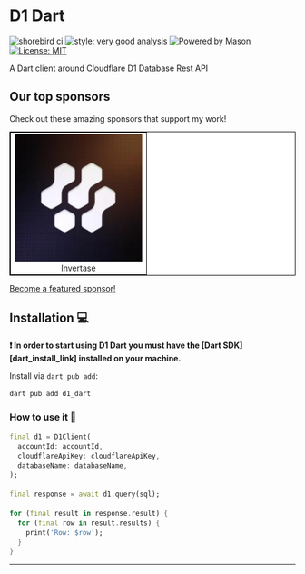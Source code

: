 # D1 Dart

[![shorebird ci](https://api.shorebird.dev/api/v1/github/erickzanardo/d1_dart/badge.svg)](https://console.shorebird.dev/ci)
[![style: very good analysis][very_good_analysis_badge]][very_good_analysis_link]
[![Powered by Mason](https://img.shields.io/endpoint?url=https%3A%2F%2Ftinyurl.com%2Fmason-badge)](https://github.com/felangel/mason)
[![License: MIT][license_badge]][license_link]

A Dart client around Cloudflare D1 Database Rest API

## Our top sponsors

Check out these amazing sponsors that support my work!

<table style="background-color: white; border: 1px solid black">
    <tbody>
        <tr>
            <td align="center" style="border: 1px solid black">
                <a href="https://invertase.io/"><img src="https://github.com/erickzanardo/erickzanardo/raw/main/images/sponsors/invertase.jpeg" width="225"/> <br /> Invertase </a>
            </td>
        </tr>
    </tbody>
</table>

[Become a featured sponsor!](https://cherrybit.studio/featured-sponsors/)

## Installation 💻

**❗ In order to start using D1 Dart you must have the [Dart SDK][dart_install_link] installed on your machine.**

Install via `dart pub add`:

```sh
dart pub add d1_dart
```

### How to use it 🚀

```dart
final d1 = D1Client(
  accountId: accountId,
  cloudflareApiKey: cloudflareApiKey,
  databaseName: databaseName,
);

final response = await d1.query(sql);

for (final result in response.result) {
  for (final row in result.results) {
    print('Row: $row');
  }
}
```

---

[license_badge]: https://img.shields.io/badge/license-MIT-blue.svg
[license_link]: https://opensource.org/licenses/MIT
[mason_link]: https://github.com/felangel/mason
[very_good_analysis_badge]: https://img.shields.io/badge/style-very_good_analysis-B22C89.svg
[very_good_analysis_link]: https://pub.dev/packages/very_good_analysis
